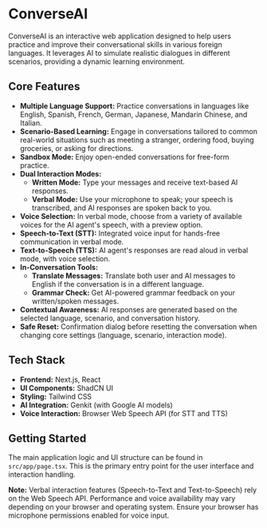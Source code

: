 # ConverseAI

ConverseAI is an interactive web application designed to help users practice and improve their conversational skills in various foreign languages. It leverages AI to simulate realistic dialogues in different scenarios, providing a dynamic learning environment.

## Core Features

*   **Multiple Language Support:** Practice conversations in languages like English, Spanish, French, German, Japanese, Mandarin Chinese, and Italian.
*   **Scenario-Based Learning:** Engage in conversations tailored to common real-world situations such as meeting a stranger, ordering food, buying groceries, or asking for directions.
*   **Sandbox Mode:** Enjoy open-ended conversations for free-form practice.
*   **Dual Interaction Modes:**
    *   **Written Mode:** Type your messages and receive text-based AI responses.
    *   **Verbal Mode:** Use your microphone to speak; your speech is transcribed, and AI responses are spoken back to you.
*   **Voice Selection:** In verbal mode, choose from a variety of available voices for the AI agent's speech, with a preview option.
*   **Speech-to-Text (STT):** Integrated voice input for hands-free communication in verbal mode.
*   **Text-to-Speech (TTS):** AI agent's responses are read aloud in verbal mode, with voice selection.
*   **In-Conversation Tools:**
    *   **Translate Messages:** Translate both user and AI messages to English if the conversation is in a different language.
    *   **Grammar Check:** Get AI-powered grammar feedback on your written/spoken messages.
*   **Contextual Awareness:** AI responses are generated based on the selected language, scenario, and conversation history.
*   **Safe Reset:** Confirmation dialog before resetting the conversation when changing core settings (language, scenario, interaction mode).

## Tech Stack

*   **Frontend:** Next.js, React
*   **UI Components:** ShadCN UI
*   **Styling:** Tailwind CSS
*   **AI Integration:** Genkit (with Google AI models)
*   **Voice Interaction:** Browser Web Speech API (for STT and TTS)

## Getting Started

The main application logic and UI structure can be found in `src/app/page.tsx`. This is the primary entry point for the user interface and interaction handling.

**Note:** Verbal interaction features (Speech-to-Text and Text-to-Speech) rely on the Web Speech API. Performance and voice availability may vary depending on your browser and operating system. Ensure your browser has microphone permissions enabled for voice input.
